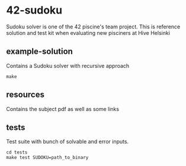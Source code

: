 # 42-sudoku
Sudoku solver is one of the 42 piscine's team project. This is reference solution and test kit when evaluating new pisciners at Hive Helsinki

## example-solution
Contains a Sudoku solver with recursive approach
```
make
```


## resources
Contains the subject pdf as well as some links

## tests
Test suite with bunch of solvable and error inputs.
```
cd tests
make test SUDOKU=path_to_binary
```
